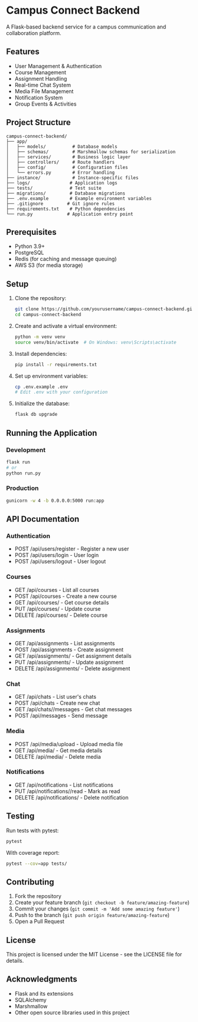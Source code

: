 # Campus Connect Backend

A Flask-based backend service for a campus communication and collaboration platform.

## Features

- User Management & Authentication
- Course Management
- Assignment Handling
- Real-time Chat System
- Media File Management
- Notification System
- Group Events & Activities

## Project Structure

```
campus-connect-backend/
├── app/
│   ├── models/          # Database models
│   ├── schemas/         # Marshmallow schemas for serialization
│   ├── services/        # Business logic layer
│   ├── controllers/     # Route handlers
│   ├── config/          # Configuration files
│   └── errors.py        # Error handling
├── instance/            # Instance-specific files
├── logs/               # Application logs
├── tests/              # Test suite
├── migrations/         # Database migrations
├── .env.example        # Example environment variables
├── .gitignore         # Git ignore rules
├── requirements.txt    # Python dependencies
└── run.py             # Application entry point
```

## Prerequisites

- Python 3.9+
- PostgreSQL
- Redis (for caching and message queuing)
- AWS S3 (for media storage)

## Setup

1. Clone the repository:
   ```bash
   git clone https://github.com/yourusername/campus-connect-backend.git
   cd campus-connect-backend
   ```

2. Create and activate a virtual environment:
   ```bash
   python -m venv venv
   source venv/bin/activate  # On Windows: venv\Scripts\activate
   ```

3. Install dependencies:
   ```bash
   pip install -r requirements.txt
   ```

4. Set up environment variables:
   ```bash
   cp .env.example .env
   # Edit .env with your configuration
   ```

5. Initialize the database:
   ```bash
   flask db upgrade
   ```

## Running the Application

### Development
```bash
flask run
# or
python run.py
```

### Production
```bash
gunicorn -w 4 -b 0.0.0.0:5000 run:app
```

## API Documentation

### Authentication
- POST /api/users/register - Register a new user
- POST /api/users/login - User login
- POST /api/users/logout - User logout

### Courses
- GET /api/courses - List all courses
- POST /api/courses - Create a new course
- GET /api/courses/<id> - Get course details
- PUT /api/courses/<id> - Update course
- DELETE /api/courses/<id> - Delete course

### Assignments
- GET /api/assignments - List assignments
- POST /api/assignments - Create assignment
- GET /api/assignments/<id> - Get assignment details
- PUT /api/assignments/<id> - Update assignment
- DELETE /api/assignments/<id> - Delete assignment

### Chat
- GET /api/chats - List user's chats
- POST /api/chats - Create new chat
- GET /api/chats/<id>/messages - Get chat messages
- POST /api/messages - Send message

### Media
- POST /api/media/upload - Upload media file
- GET /api/media/<id> - Get media details
- DELETE /api/media/<id> - Delete media

### Notifications
- GET /api/notifications - List notifications
- PUT /api/notifications/<id>/read - Mark as read
- DELETE /api/notifications/<id> - Delete notification

## Testing

Run tests with pytest:
```bash
pytest
```

With coverage report:
```bash
pytest --cov=app tests/
```

## Contributing

1. Fork the repository
2. Create your feature branch (`git checkout -b feature/amazing-feature`)
3. Commit your changes (`git commit -m 'Add some amazing feature'`)
4. Push to the branch (`git push origin feature/amazing-feature`)
5. Open a Pull Request

## License

This project is licensed under the MIT License - see the LICENSE file for details.

## Acknowledgments

- Flask and its extensions
- SQLAlchemy
- Marshmallow
- Other open source libraries used in this project
